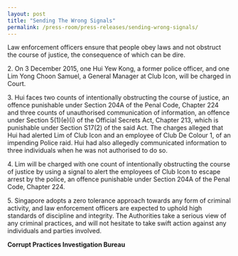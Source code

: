 ```yaml
---
layout: post
title: "Sending The Wrong Signals"
permalink: /press-room/press-releases/sending-wrong-signals/
---
```

Law enforcement officers ensure that people obey laws and not obstruct the course of justice, the consequence of which can be dire.

2\.        On 3 December 2015, one Hui Yew Kong, a former police officer, and one Lim Yong Choon Samuel, a General Manager at Club Icon, will be charged in Court.

3\.        Hui faces two counts of intentionally obstructing the course of justice, an offence punishable under Section 204A of the Penal Code, Chapter 224 and three counts of unauthorised communication of information, an offence under Section 5(1)(e)(i) of the Official Secrets Act, Chapter 213, which is punishable under Section S17(2) of the said Act. The charges alleged that Hui had alerted Lim of Club Icon and an employee of Club De Colour 1, of an impending Police raid. Hui had also allegedly communicated information to three individuals when he was not authorised to do so.

4\.        Lim will be charged with one count of intentionally obstructing the course of justice by using a signal to alert the employees of Club Icon to escape arrest by the police, an offence punishable under Section 204A of the Penal Code, Chapter 224.

5\.        Singapore adopts a zero tolerance approach towards any form of criminal activity, and law enforcement officers are expected to uphold high standards of discipline and integrity. The Authorities take a serious view of any criminal practices, and will not hesitate to take swift action against any individuals and parties involved.

**Corrupt Practices Investigation Bureau**
